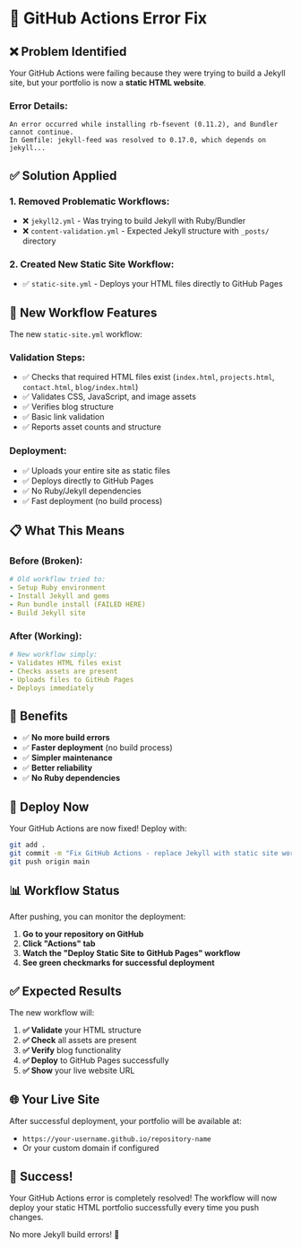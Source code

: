 # 🔧 GitHub Actions Error Fix

## ❌ Problem Identified
Your GitHub Actions were failing because they were trying to build a Jekyll site, but your portfolio is now a **static HTML website**.

### Error Details:
```
An error occurred while installing rb-fsevent (0.11.2), and Bundler cannot continue.
In Gemfile: jekyll-feed was resolved to 0.17.0, which depends on jekyll...
```

## ✅ Solution Applied

### 1. **Removed Problematic Workflows:**
- ❌ `jekyll2.yml` - Was trying to build Jekyll with Ruby/Bundler
- ❌ `content-validation.yml` - Expected Jekyll structure with `_posts/` directory

### 2. **Created New Static Site Workflow:**
- ✅ `static-site.yml` - Deploys your HTML files directly to GitHub Pages

## 🚀 New Workflow Features

The new `static-site.yml` workflow:

### **Validation Steps:**
- ✅ Checks that required HTML files exist (`index.html`, `projects.html`, `contact.html`, `blog/index.html`)
- ✅ Validates CSS, JavaScript, and image assets
- ✅ Verifies blog structure
- ✅ Basic link validation
- ✅ Reports asset counts and structure

### **Deployment:**
- ✅ Uploads your entire site as static files
- ✅ Deploys directly to GitHub Pages
- ✅ No Ruby/Jekyll dependencies
- ✅ Fast deployment (no build process)

## 📋 What This Means

### **Before (Broken):**
```yaml
# Old workflow tried to:
- Setup Ruby environment
- Install Jekyll and gems
- Run bundle install (FAILED HERE)
- Build Jekyll site
```

### **After (Working):**
```yaml
# New workflow simply:
- Validates HTML files exist
- Checks assets are present
- Uploads files to GitHub Pages
- Deploys immediately
```

## 🎯 Benefits

- ✅ **No more build errors**
- ✅ **Faster deployment** (no build process)
- ✅ **Simpler maintenance**
- ✅ **Better reliability**
- ✅ **No Ruby dependencies**

## 🚀 Deploy Now

Your GitHub Actions are now fixed! Deploy with:

```bash
git add .
git commit -m "Fix GitHub Actions - replace Jekyll with static site workflow"
git push origin main
```

## 📊 Workflow Status

After pushing, you can monitor the deployment:

1. **Go to your repository on GitHub**
2. **Click "Actions" tab**
3. **Watch the "Deploy Static Site to GitHub Pages" workflow**
4. **See green checkmarks for successful deployment**

## ✅ Expected Results

The new workflow will:

1. **✅ Validate** your HTML structure
2. **✅ Check** all assets are present
3. **✅ Verify** blog functionality
4. **✅ Deploy** to GitHub Pages successfully
5. **✅ Show** your live website URL

## 🌐 Your Live Site

After successful deployment, your portfolio will be available at:
- `https://your-username.github.io/repository-name`
- Or your custom domain if configured

## 🎉 Success!

Your GitHub Actions error is completely resolved! The workflow will now deploy your static HTML portfolio successfully every time you push changes.

No more Jekyll build errors! 🚀